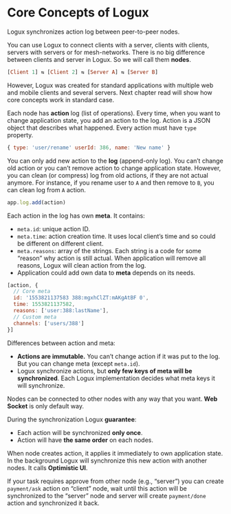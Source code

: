 # Core Concepts of Logux

Logux synchronizes action log between peer-to-peer nodes.

You can use Logux to connect clients with a server, clients with clients,
servers with servers or for mesh-networks. There is no big difference between
clients and server in Logux. So we will call them **nodes**.

```haskell
[Client 1] ⇆ [Client 2] ⇆ [Server A] ⇆ [Server B]
```

However, Logux was created for standard applications with multiple
web and mobile clients and several servers. Next chapter read will show
how core concepts work in standard case.

Each node has **action** log (list of operations). Every time, when you want
to change application state, you add an action to the log. Action is a JSON
object that describes what happened. Every action must have `type` property.

```js
{ type: 'user/rename' userId: 386, name: 'New name' }
```

You can only add new action to the **log** (append-only log).
You can’t change old action or you can’t remove action
to change application state. However, you can clean (or compress) log
from old actions, if they are not actual anymore. For instance, if you rename
user to `A` and then remove to `B`, you can clean log from `A` action.

```js
app.log.add(action)
```

Each action in the log has own **meta**. It contains:

* `meta.id`: unique action ID.
* `meta.time`: action creation time. It uses local client’s time
  and so could be different on different client.
* `meta.reasons`: array of the strings. Each string is a code for some “reason”
  why action is still actual. When application will remove all reasons,
  Logux will clean action from the log.
* Application could add own data to **meta** depends on its needs.

```js
[action, {
  // Core meta
  id: '1553821137583 388:mgxhClZT:mAKgAtBF 0',
  time: 1553821137582,
  reasons: ['user:388:lastName'],
  // Custom meta
  channels: ['users/388']
}]
```

Differences between action and meta:

* **Actions are immutable.** You can’t change action if it was put to the log.
  But you can change meta (except `meta.id`).
* Logux synchronize actions, but **only few keys of meta will be synchronized**.
  Each Logux implementation decides what meta keys it will synchronize.

Nodes can be connected to other nodes with any way that you want.
**Web Socket** is only default way.

During the synchronization Logux **guarantee**:

* Each action will be synchronized **only once**.
* Action will have **the same order** on each nodes.

When node creates action, it applies it immediately to own application state.
In the background Logux will synchronize this new action with another nodes.
It calls **Optimistic UI**.

If your task requires approve from other node (e.g., “server”)
you can create `payment/ask` action on “client” node, wait until this action
will be synchronized to the “server” node and server will create
`payment/done` action and synchronized it back.
